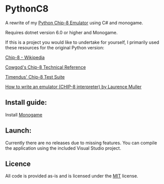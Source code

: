 # PythonC8
A rewrite of my [Python Chip-8 Emulator](https://github.com/probablyquill/PythonC8) using C# and monogame.

Requires dotnet version 6.0 or higher and Monogame.

If this is a project you would like to undertake for yourself, I primarily used these resources for the original Python version:

[Chip-8 - Wikipedia](https://en.wikipedia.org/wiki/CHIP-8)

[Cowgod's Chip-8 Technical Reference](http://devernay.free.fr/hacks/chip8/C8TECH10.HTM)

[Timendus' Chip-8 Test Suite](https://github.com/Timendus/chip8-test-suite)

[How to write an emulator (CHIP-8 interpreter) by Laurence Muller](https://multigesture.net/articles/how-to-write-an-emulator-chip-8-interpreter/)


## Install guide:
Install [Monogame](https://monogame.net/articles/getting_started/index.html)

## Launch:
Currently there are no releases due to missing features. You can compile the application using the included Visual Studio project.

## Licence
All code is provided as-is and is licensed under the [MIT](https://choosealicense.com/licenses/mit/) license.
